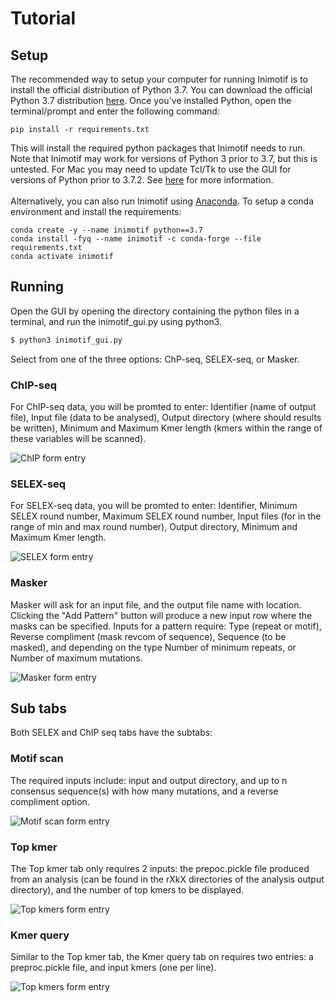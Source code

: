 # Tutorial

## Setup
The recommended way to setup your computer for running Inimotif is to install the official distribution of Python 3.7. You can download the official Python 3.7 distribution [here](https://www.python.org/downloads/release/python-375). Once you've installed Python, open the terminal/prompt and enter the following command:
```
pip install -r requirements.txt
```
This will install the required python packages that Inimotif needs to run. Note that Inimotif may work for versions of Python 3 prior to 3.7, but this is untested. For Mac you may need to update Tcl/Tk to use the GUI for versions of Python prior to 3.7.2. See [here](https://www.python.org/download/mac/tcltk/) for more information.
<br/>
<br/>
Alternatively, you can also run Inimotif using [Anaconda](https://www.anaconda.com/distribution/). To setup a conda environment and install the requirements:
```
conda create -y --name inimotif python==3.7
conda install -fyq --name inimotif -c conda-forge --file requirements.txt
conda activate inimotif
```

## Running
Open the GUI by opening the directory containing the python files in a terminal, and run the inimotif_gui.py using python3.
```bash
$ python3 inimotif_gui.py
```
Select from one of the three options: ChP-seq, SELEX-seq, or Masker.

### ChIP-seq
For ChIP-seq data, you will be promted to enter: Identifier (name of output file), Input file (data to be analysed), Output directory (where should results be written), Minimum and Maximum Kmer length (kmers within the range of these variables will be scanned).

![ChIP form entry](https://https://github.com/kearseya/IniMotif-py/new/master/tutorial/screenshots/ChIPexampleGUI)

### SELEX-seq
For SELEX-seq data, you will be promted to enter: Identifier, Minimum SELEX round number, Maximum SELEX round number, Input files (for in the range of min and max round number), Output directory, Minimum and Maximum Kmer length.

![SELEX form entry](https://https://github.com/kearseya/IniMotif-py/new/master/tutorial/screenshots/SELEXexampleGUI)

### Masker
Masker will ask for an input file, and the output file name with location. Clicking the "Add Pattern" button will produce a new input row where the masks can be specified. Inputs for a pattern require: Type (repeat or motif), Reverse compliment (mask revcom of sequence), Sequence (to be masked), and depending on the type Number of minimum repeats, or Number of maximum mutations.

![Masker form entry](https://https://github.com/kearseya/IniMotif-py/new/master/tutorial/screenshots/MaskerexampleGUI)


## Sub tabs

Both SELEX and ChIP seq tabs have the subtabs:

### Motif scan

The required inputs include: input and output directory, and up to n consensus sequence(s) with how many mutations, and a reverse compliment option.

![Motif scan form entry](https://https://github.com/kearseya/IniMotif-py/new/master/tutorial/screenshots/MotifScanexampleGUI)

### Top kmer

The Top kmer tab only requires 2 inputs: the prepoc.pickle file produced from an analysis (can be found in the rXkX directories of the analysis output directory), and the number of top kmers to be displayed.

![Top kmers form entry](https://https://github.com/kearseya/IniMotif-py/new/master/tutorial/screenshots/TopKmerexampleGUI)

### Kmer query

Similar to the Top kmer tab, the Kmer query tab on requires two entries: a preproc.pickle file, and input kmers (one per line).

![Top kmers form entry](https://https://github.com/kearseya/IniMotif-py/new/master/tutorial/screenshots/KmerQueryexampleGUI)


